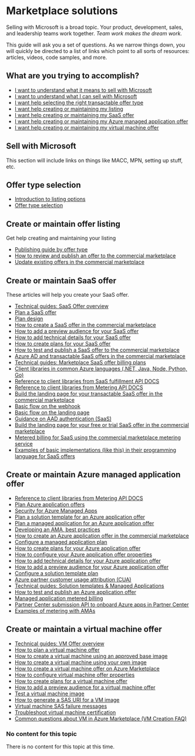 # Marketplace solutions

Selling with Microsoft is a broad topic. Your product, development, sales, and leadership teams work
together. *Team work makes the dream work.* 

This guide will ask you a set of questions. As we narrow things down, you will quickly be directed to a list 
of links which point to all sorts of resources: articles, videos, code samples, and more. 

## What are you trying to accomplish?

* [I want to understand what it means to sell with Microsoft](./Sell-with-Microsoft.md)
* [I want to understand what I can sell with Microsoft](./Offer-type-selection.md)
* [I want help selecting the right transactable offer type ](./Offer-type-selection.md)
* [I want help creating or maintaining my listing](./Create-or-maintain-offer-listing.md)
* [I want help creating or maintaining my SaaS offer](./Create-or-maintain-SaaS-offer.md)
* [I want help creating or maintaining my Azure managed application offer](./Create-or-maintain-Azure-managed-application-offer.md)
* [I want help creating or maintaining my virtual machine offer](./Create-or-maintain-a-virtual-machine-offer.md)

## Sell with Microsoft

This section will include links on things like MACC, MPN, setting up stuff, etc.

## Offer type selection

* [Introduction to listing options](https://docs.microsoft.com/azure/marketplace/determine-your-listing-type)
* [Offer type selection](#No-content-for-this-topic)


## Create or maintain offer listing

Get help creating and maintaining your listing

* [Publishing guide by offer type](https://docs.microsoft.com/azure/marketplace/publisher-guide-by-offer-type)
* [How to review and publish an offer to the commercial marketplace](https://docs.microsoft.com/azure/marketplace/review-publish-offer)
* [Update existing offers in the commercial marketplace](https://docs.microsoft.com/azure/marketplace/partner-center-portal/update-existing-offer)

## Create or maintain SaaS offer

These articles will help you create your SaaS offer. 

* [Technical guides: SaaS Offer overview](https://assetsprod.microsoft.com/mpn/marketplace-saas-offer-overview.pptx)
* [Plan a SaaS offer](http://https://docs.microsoft.com/azure/marketplace/plan-saas-offer)
* [Plan design](#No-content-for-this-topic)
* [How to create a SaaS offer in the commercial marketplace](https://docs.microsoft.com/azure/marketplace/create-new-saas-offer)
* [How to add a preview audience for your SaaS offer](https://docs.microsoft.com/azure/marketplace/create-new-saas-offer-preview)
* [How to add technical details for your SaaS offer](https://docs.microsoft.com/azure/marketplace/create-new-saas-offer-technical)
* [How to create plans for your SaaS offer](https://docs.microsoft.com/azure/marketplace/create-new-saas-offer-plans)
* [How to test and publish a SaaS offer to the commercial marketplace](https://docs.microsoft.com/azure/marketplace/test-publish-saas-offer)
* [Azure AD and transactable SaaS offers in the commercial marketplace](https://docs.microsoft.com/azure/marketplace/azure-ad-saas)
* [Technical guides: Marketplace SaaS offer billing plans](https://partner.microsoft.com/asset/collection/commercial-marketplace-technical-guides#/)
* [Client libraries in common Azure languages (.NET, Java, Node, Python, Go)](#No-content-for-this-topic)
* [Reference to client libraries from SaaS fulfillment API DOCS](https://docs.microsoft.com/azure/marketplace/partner-center-portal/pc-saas-fulfillment-api-v2)
* [Reference to client libraries from Metering API DOCS](https://docs.microsoft.com/azure/marketplace/partner-center-portal/marketplace-metering-service-apis)
* [Build the landing page for your transactable SaaS offer in the commercial marketplace](https://docs.microsoft.com/azure/marketplace/azure-ad-transactable-saas-landing-page)
* [Basic flow on the webhook](#No-content-for-this-topic)
* [Basic flow on the landing page](#No-content-for-this-topic)
* [Guidance on AAD authentication (SaaS)](#No-content-for-this-topic)
* [Build the landing page for your free or trial SaaS offer in the commercial marketplace](https://docs.microsoft.com/azure/marketplace/azure-ad-free-or-trial-landing-page)
* [Metered billing for SaaS using the commercial marketplace metering service](https://docs.microsoft.com/azure/marketplace/partner-center-portal/saas-metered-billing)
* [Examples of basic implementations (like this) in their programming language for SaaS offers](#No-content-for-this-topic)


## Create or maintain Azure managed application offer

* [Reference to client libraries from Metering API DOCS](https://docs.microsoft.com/azure/marketplace/partner-center-portal/marketplace-metering-service-apis)
* [Plan Azure application offers](https://docs.microsoft.com/azure/marketplace/plan-azure-application-offer)
* [Security for Azure Managed Apps](#No-content-for-this-topic)
* [Plan a solution template for an Azure application offer](https://docs.microsoft.com/azure/marketplace/plan-azure-app-solution-template)
* [Plan a managed application for an Azure application offer](https://docs.microsoft.com/azure/marketplace/plan-azure-app-managed-app)
* [Developing an AMA, best practices](#No-content-for-this-topic)
* [How to create an Azure application offer in the commercial marketplace](https://docs.microsoft.com/azure/marketplace/create-new-azure-apps-offer)
* [Configure a managed application plan](https://docs.microsoft.com/azure/marketplace/create-new-azure-apps-offer-managed)
* [How to create plans for your Azure application offer](https://docs.microsoft.com/azure/marketplace/create-new-azure-apps-offer-plans)
* [How to configure your Azure application offer properties](https://docs.microsoft.com/azure/marketplace/create-new-azure-apps-offer-properties)
* [How to add technical details for your Azure application offer](https://docs.microsoft.com/azure/marketplace/create-new-azure-apps-offer-technical)
* [How to add a preview audience for your Azure application offer](https://docs.microsoft.com/azure/marketplace/create-new-azure-apps-offer-preview)
* [Configure a solution template plan](https://docs.microsoft.com/azure/marketplace/create-new-azure-apps-offer-solution)
* [Azure partner customer usage attribution (CUA)](https://docs.microsoft.com/azure/marketplace/azure-partner-customer-usage-attribution)
* [Technical guides: Solution templates & Managed Applications](https://assetsprod.microsoft.com/mpn/azure-apps-and-managed-applications.pptx)
* [How to test and publish an Azure application offer](https://docs.microsoft.com/azure/marketplace/create-new-azure-apps-offer-test-publish)
* [Managed application metered billing](https://docs.microsoft.com/azure/marketplace/partner-center-portal/azure-app-metered-billing)
* [Partner Center submission API to onboard Azure apps in Partner Center](https://docs.microsoft.com/azure/marketplace/partner-center-portal/azure-app-apis)
* [Examples of metering with AMAs](#No-content-for-this-topic)

## Create or maintain a virtual machine offer

* [Technical guides: VM Offer overview](https://assetsprod.microsoft.com/mpn/vm-offer-overview.pptx)
* [How to plan a virtual machine offer](https://docs.microsoft.com/azure/marketplace/marketplace-virtual-machines)
* [How to create a virtual machine using an approved base image](https://docs.microsoft.com/azure/marketplace/azure-vm-create-using-approved-base)
* [How to create a virtual machine using your own image](https://docs.microsoft.com/azure/marketplace/azure-vm-create-using-own-image)
* [How to create a virtual machine offer on Azure Marketplace](https://docs.microsoft.com/azure/marketplace/azure-vm-create)
* [How to configure virtual machine offer properties](https://docs.microsoft.com/azure/marketplace/azure-vm-create-properties)
* [How to create plans for a virtual machine offer](https://docs.microsoft.com/azure/marketplace/azure-vm-create-plans)
* [How to add a preview audience for a virtual machine offer](https://docs.microsoft.com/azure/marketplace/azure-vm-create-preview)
* [Test a virtual machine image](https://docs.microsoft.com/azure/marketplace/azure-vm-image-test)
* [How to generate a SAS URI for a VM image](https://docs.microsoft.com/azure/marketplace/azure-vm-get-sas-uri)
* [Virtual machine SAS failure messages](https://docs.microsoft.com/azure/marketplace/azure-vm-sas-failure-messages)
* [Troubleshoot virtual machine certification](https://docs.microsoft.com/azure/marketplace/azure-vm-create-certification-faq)
* [Common questions about VM in Azure Marketplace (VM Creation FAQ)](https://docs.microsoft.com/azure/marketplace/azure-vm-create-faq)

### No content for this topic

There is no content for this topic at this time.
